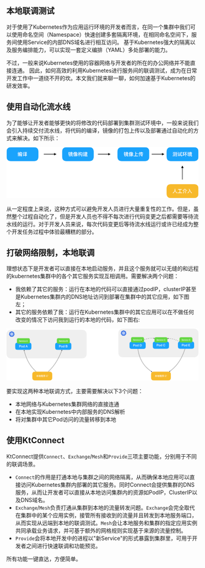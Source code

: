 本地联调测试
---

对于使用了Kubernetes作为应用运行环境的开发者而言，在同一个集群中我们可以使用命名空间（Namespace）快速创建多套隔离环境，在相同命名空间下，服务间使用Service的内部DNS域名进行相互访问。 基于Kubernetes强大的隔离以及服务编排能力，可以实现一套定义编排（YAML）多处部署的能力。

不过，一般来说Kubernetes使用的容器网络与开发者的所在的办公网络并不能直接连通。 因此，如何高效的利用Kubernetes进行服务间的联调测试，成为在日常开发工作中一道绕不开的坎。本文我们就来聊一聊，如何加速基于Kubernetes的研发效率。

## 使用自动化流水线

为了能够让开发者能够更快的将修改的代码部署到集群测试环境中，一般来说我们会引入持续交付流水线，将代码的编译，镜像的打包上传以及部署通过自动化的方式来解决。如下所示：

![](../../media/guide/local-dev-01.png)


从一定程度上来说，这种方式可以避免开发人员进行大量重复性的工作。但是，虽然整个过程自动化了，但是开发人员也不得不每次进行代码变更之后都需要等待流水线的运行。对于开发人员来说，每次代码变更后等待流水线运行或许已经成为整个开发任务过程中体验最糟糕的部分。

## 打破网络限制，本地联调

理想状态下是开发者可以直接在本地启动服务，并且这个服务就可以无缝的和远程的kubernetes集群中的各个其它服务实现互相调用。需要解决两个问题：

- 我依赖了其它的服务：运行在本地的代码可以直接通过podIP，clusterIP甚至是Kubernetes集群内的DNS地址访问到部署在集群中的其它应用，如下图左；
- 其它的服务依赖了我：运行在Kubernetes集群中的其它应用可以在不做任何改变的情况下访问我到运行的本地的代码，如下图右:

![](../../media/guide/local-dev-02.png)

要实现这两种本地联调方式，主要需要解决以下3个问题：

- 本地网络与Kubernetes集群网络的直接连通
- 在本地实现Kubernetes中内部服务的DNS解析
- 将对集群中其它Pod访问的流量转移到本地

## 使用KtConnect

KtConnect提供`Connect`、`Exchange`/`Mesh`和`Provide`三项主要功能，分别用于不同的联调场景。

- `Connect`的作用是打通本地与集群之间的网络隔离，从而确保本地应用可以直接访问Kubernetes集群内部署的其它服务。同时Connect会提供集群的DNS服务，从而让开发者可以直接从本地访问集群内的资源如PodIP，ClusterIP以及DNS域名。
- `Exchange`/`Mesh`负责打通从集群到本地的流量转发问题。`Exchange`会完全取代在集群中的某个应用实例，接管所有接收到的流量并且转发到本地服务端口，从而实现从远端到本地的联调测试。`Mesh`会让本地服务和集群的指定应用实例共同承载业务请求，并可基于额外的网格规则实现基于来源的流量控制。
- `Provide`会将本地开发中的进程以"新Service"的形式暴露到集群里，可用于开发者之间进行快速联调和功能预览。

所有功能一键直达，方便简单。